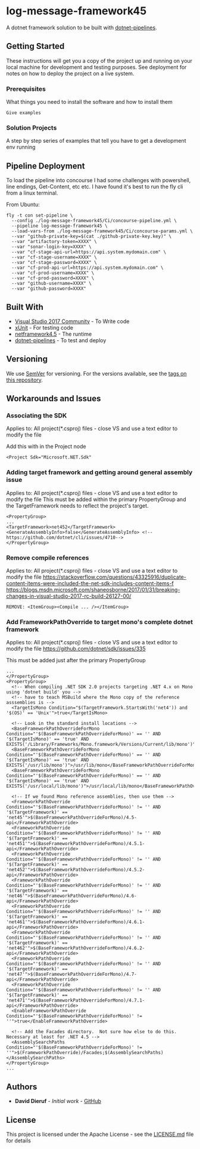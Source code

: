 # log-message-framework45

A dotnet framework solution to be built with [dotnet-pipelines](https://github.com/ddieruf/dotnet-pipelines).

## Getting Started

These instructions will get you a copy of the project up and running on your local machine for development and testing purposes. 
See deployment for notes on how to deploy the project on a live system.

### Prerequisites

What things you need to install the software and how to install them

```
Give examples
```

### Solution Projects

A step by step series of examples that tell you have to get a development env running

## Pipeline Deployment
To load the pipeline into concourse I had some challenges with powershell, line endings, Get-Content, etc etc. I have found it's best to run the fly cli from a linux terminal.

From Ubuntu:
```
fly -t con set-pipeline \
  --config ./log-message-framework45/Ci/concourse-pipeline.yml \
  --pipeline log-message-framework45 \
  --load-vars-from ./log-message-framework45/Ci/concourse-params.yml \
  --var "github-private-key=$(cat ./github-private-key.key)" \
  --var "artifactory-token=XXXX" \
  --var "sonar-login-key=XXXX" \
  --var "cf-stage-api-url=https://api.system.mydomain.com" \
  --var "cf-stage-username=XXXX" \
  --var "cf-stage-password=XXXX" \
  --var "cf-prod-api-url=https://api.system.mydomain.com" \
  --var "cf-prod-username=XXXX" \
  --var "cf-prod-password=XXXX" \
  --var "github-username=XXXX" \
  --var "github-password=XXXX"
```

## Built With

* [Visual Studio 2017 Community](http://www.dropwizard.io/1.0.2/docs/) - To Write code
* [xUnit](http://www.dropwizard.io/1.0.2/docs/) - For testing code
* [netframework4.5](https://docs.microsoft.com/en-us/dotnet/standard/frameworks) - The runtime
* [dotnet-pipelines](https://github.com/ddieruf/dotnet-pipelines) - To test and deploy

## Versioning

We use [SemVer](http://semver.org/) for versioning. For the versions available, see the [tags on this repository](https://github.com/your/project/tags). 

## Workarounds and Issues

### Associating the SDK
Applies to: All project(*.csproj) files - close VS and use a text editor to modify the file

Add this with in the Project node

```
<Project Sdk="Microsoft.NET.Sdk"
```

### Adding target framework and getting around general assembly issue
Applies to: All project(*.csproj) files - close VS and use a text editor to modify the file
This must be added within the primary PropertyGroup and the TargetFramework needs to reflect the project's target.

```
<PropertyGroup>
...
<TargetFramework>net452</TargetFramework>
<GenerateAssemblyInfo>false</GenerateAssemblyInfo> <!--https://github.com/dotnet/cli/issues/4710-->
</PropertyGroup>
```

### Remove compile references
Applies to: All project(*.csproj) files - close VS and use a text editor to modify the file
https://stackoverflow.com/questions/43325916/duplicate-content-items-were-included-the-net-sdk-includes-content-items-f
https://blogs.msdn.microsoft.com/shaneosborne/2017/01/31/breaking-changes-in-visual-studio-2017-rc-build-26127-00/

```
REMOVE: <ItemGroup><Compile ... /></ItemGroup>
```

### Add FrameworkPathOverride to target mono's complete dotnet framework
Applies to: All project(*.csproj) files - close VS and use a text editor to modify the file
https://github.com/dotnet/sdk/issues/335

This must be added just after the primary PropertyGroup

```
...
</PropertyGroup>
<PropertyGroup>
  <!-- When compiling .NET SDK 2.0 projects targeting .NET 4.x on Mono using 'dotnet build' you -->
  <!-- have to teach MSBuild where the Mono copy of the reference asssemblies is -->
  <TargetIsMono Condition="$(TargetFramework.StartsWith('net4')) and '$(OS)' == 'Unix'">true</TargetIsMono>
    
  <!-- Look in the standard install locations -->
  <BaseFrameworkPathOverrideForMono Condition="'$(BaseFrameworkPathOverrideForMono)' == '' AND '$(TargetIsMono)' == 'true' AND EXISTS('/Library/Frameworks/Mono.framework/Versions/Current/lib/mono')">/Library/Frameworks/Mono.framework/Versions/Current/lib/mono</BaseFrameworkPathOverrideForMono>
  <BaseFrameworkPathOverrideForMono Condition="'$(BaseFrameworkPathOverrideForMono)' == '' AND '$(TargetIsMono)' == 'true' AND EXISTS('/usr/lib/mono')">/usr/lib/mono</BaseFrameworkPathOverrideForMono>
  <BaseFrameworkPathOverrideForMono Condition="'$(BaseFrameworkPathOverrideForMono)' == '' AND '$(TargetIsMono)' == 'true' AND EXISTS('/usr/local/lib/mono')">/usr/local/lib/mono</BaseFrameworkPathOverrideForMono>

  <!-- If we found Mono reference assemblies, then use them -->
  <FrameworkPathOverride Condition="'$(BaseFrameworkPathOverrideForMono)' != '' AND '$(TargetFramework)' == 'net45'">$(BaseFrameworkPathOverrideForMono)/4.5-api</FrameworkPathOverride>
  <FrameworkPathOverride Condition="'$(BaseFrameworkPathOverrideForMono)' != '' AND '$(TargetFramework)' == 'net451'">$(BaseFrameworkPathOverrideForMono)/4.5.1-api</FrameworkPathOverride>
  <FrameworkPathOverride Condition="'$(BaseFrameworkPathOverrideForMono)' != '' AND '$(TargetFramework)' == 'net452'">$(BaseFrameworkPathOverrideForMono)/4.5.2-api</FrameworkPathOverride>
  <FrameworkPathOverride Condition="'$(BaseFrameworkPathOverrideForMono)' != '' AND '$(TargetFramework)' == 'net46'">$(BaseFrameworkPathOverrideForMono)/4.6-api</FrameworkPathOverride>
  <FrameworkPathOverride Condition="'$(BaseFrameworkPathOverrideForMono)' != '' AND '$(TargetFramework)' == 'net461'">$(BaseFrameworkPathOverrideForMono)/4.6.1-api</FrameworkPathOverride>
  <FrameworkPathOverride Condition="'$(BaseFrameworkPathOverrideForMono)' != '' AND '$(TargetFramework)' == 'net462'">$(BaseFrameworkPathOverrideForMono)/4.6.2-api</FrameworkPathOverride>
  <FrameworkPathOverride Condition="'$(BaseFrameworkPathOverrideForMono)' != '' AND '$(TargetFramework)' == 'net47'">$(BaseFrameworkPathOverrideForMono)/4.7-api</FrameworkPathOverride>
  <FrameworkPathOverride Condition="'$(BaseFrameworkPathOverrideForMono)' != '' AND '$(TargetFramework)' == 'net471'">$(BaseFrameworkPathOverrideForMono)/4.7.1-api</FrameworkPathOverride>
  <EnableFrameworkPathOverride Condition="'$(BaseFrameworkPathOverrideForMono)' != ''">true</EnableFrameworkPathOverride>

  <!-- Add the Facades directory.  Not sure how else to do this. Necessary at least for .NET 4.5 -->
  <AssemblySearchPaths Condition="'$(BaseFrameworkPathOverrideForMono)' != ''">$(FrameworkPathOverride)/Facades;$(AssemblySearchPaths)</AssemblySearchPaths>
</PropertyGroup>
...
```

## Authors

* **David Dieruf** - *Initial work* - [GitHub](https://github.com/ddieruf)

## License

This project is licensed under the Apache License - see the [LICENSE.md](LICENSE.md) file for details